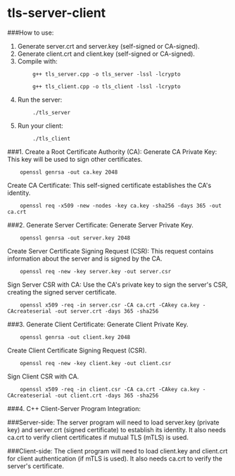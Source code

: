 # tls-server-client

###How to use:

1. Generate server.crt and server.key (self-signed or CA-signed).
2. Generate client.crt and client.key (self-signed or CA-signed).
3. Compile with:
```
        g++ tls_server.cpp -o tls_server -lssl -lcrypto
```

```
        g++ tls_client.cpp -o tls_client -lssl -lcrypto
```

4. Run the server:

```
        ./tls_server
```

5. Run your client:

```
        ./tls_client
``` 

###1. Create a Root Certificate Authority (CA):
Generate CA Private Key: This key will be used to sign other certificates.

```
    openssl genrsa -out ca.key 2048
```

Create CA Certificate: This self-signed certificate establishes the CA's identity.

```
    openssl req -x509 -new -nodes -key ca.key -sha256 -days 365 -out ca.crt
```

###2. Generate Server Certificate:
Generate Server Private Key.

```
    openssl genrsa -out server.key 2048
```

Create Server Certificate Signing Request (CSR): This request contains information about the server and is signed by the CA.

```
    openssl req -new -key server.key -out server.csr
```

Sign Server CSR with CA: Use the CA's private key to sign the server's CSR, creating the signed server certificate.

```
    openssl x509 -req -in server.csr -CA ca.crt -CAkey ca.key -CAcreateserial -out server.crt -days 365 -sha256
```

###3. Generate Client Certificate:
Generate Client Private Key.

```
    openssl genrsa -out client.key 2048
```
Create Client Certificate Signing Request (CSR).

```
    openssl req -new -key client.key -out client.csr
```

Sign Client CSR with CA.

```
    openssl x509 -req -in client.csr -CA ca.crt -CAkey ca.key -CAcreateserial -out client.crt -days 365 -sha256
```

###4. C++ Client-Server Program Integration:

###Server-side:
The server program will need to load server.key (private key) and server.crt (signed certificate) to establish its identity. 
It also needs ca.crt to verify client certificates if mutual TLS (mTLS) is used.

###Client-side:
The client program will need to load client.key and client.crt for client authentication (if mTLS is used). 
It also needs ca.crt to verify the server's certificate.

